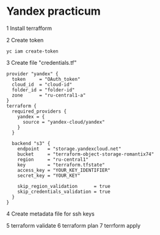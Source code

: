 # Yandex practicum

1 Install terrafform

2 Create token

	yc iam create-token
	
3 Create file "credentials.tf"

	provider "yandex" {
	  token     = "OAuth_token"
	  cloud_id  = "cloud-id"
	  folder_id = "folder-id"
	  zone      = "ru-central1-a"
	}
	terraform {
	  required_providers {
		yandex = {
		  source = "yandex-cloud/yandex"
		}
	  }

	  backend "s3" {
		endpoint   = "storage.yandexcloud.net"
		bucket     = "terraform-object-storage-romantix74"
		region     = "ru-central1"
		key        = "terraform.tfstate"
		access_key = "YOUR_KEY_IDENTIFIER"
		secret_key = "YOUR_KEY"

		skip_region_validation      = true
		skip_credentials_validation = true
	  }
	}

4 Create metadata file for ssh keys


5 terraform validate
6 terraform plan
7 terrform apply 
